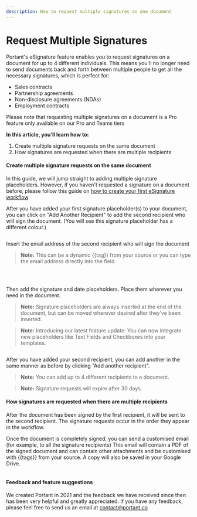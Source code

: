 ```yaml
---
description: How to request multiple signatures on one document
---
```


# Request Multiple Signatures

Portant's eSignature feature enables you to request signatures on a document for up to 4 different individuals. This means you'll no longer need to send documents back and forth between multiple people to get all the necessary signatures, which is perfect for:&#x20;

* Sales contracts&#x20;
* Partnership agreements&#x20;
* Non-disclosure agreements (NDAs)&#x20;
* Employment contracts

Please note that requesting multiple signatures on a document is a Pro feature only available on our Pro and Teams tiers

**In this article, you’ll learn how to:**

1. Create multiple signature requests on the same document
2. How signatures are requested when there are multiple recipients

#### **Create multiple signature requests on the same document**

In this guide, we will jump straight to adding multiple signature placeholders. However, if you haven't requested a signature on a document before, please follow this guide on [how to create your first eSignature workflow](https://www.portant.co/guide-article/how-to-create-an-esignature-workflow).

After you have added your first signature placeholder(s) to your document, you can click on "Add Another Recipient" to add the second recipient who will sign the document. (You will see this signature placeholder has a different colour.)&#x20;

<figure><img src="https://assets-global.website-files.com/5f3b57b5405f8bd0f98b5e14/65244d4314db9bb3c78372f4_pika-1696877245159-1x.png" alt=""><figcaption></figcaption></figure>

Insert the email address of the second recipient who will sign the document

> **Note:** This can be a dynamic \{{tag\}} from your source or you can type the email address directly into the field.

‍

<figure><img src="https://assets-global.website-files.com/5f3b57b5405f8bd0f98b5e14/65244d9cc15872df40bd56bf_pika-1696877184194-1x.png" alt=""><figcaption></figcaption></figure>

Then add the signature and date placeholders. Place them wherever you need in the document.

> **Note:** Signature placeholders are always inserted at the end of the document, but can be moved wherever desired after they’ve been inserted.

> **Note:** Introducing our latest feature update: You can now integrate new placeholders like Text Fields and Checkboxes into your templates.

<figure><img src="https://assets-global.website-files.com/5f3b57b5405f8bd0f98b5e14/65244dbc010b33d74310bd47_pika-1696877496151-1x.png" alt=""><figcaption></figcaption></figure>

‍After you have added your second recipient, you can add another in the same manner as before by clicking “Add another recipient”.

> **Note:** You can add up to 4 different recipients to a document.

> **Note:** Signature requests will expire after 30 days.

#### How signatures are requested when there are multiple recipients

After the document has been signed by the first recipient, it will be sent to the second recipient. The signature requests occur in the order they appear in the workflow.

Once the document is completely signed, you can send a customised email (for example, to all the signature recipients) This email will contain a PDF of the signed document and can contain other attachments and be customised with \{{tags\}} from your source. A copy will also be saved in your Google Drive.

<figure><img src="https://assets-global.website-files.com/5f3b57b5405f8bd0f98b5e14/65244dd4827976125584156e_pika-1696877668061-1x.png" alt=""><figcaption></figcaption></figure>

#### ‍**Feedback and feature suggestions**

We created Portant in 2021 and the feedback we have received since then has been very helpful and greatly appreciated. If you have any feedback, please feel free to send us an email at contact@portant.co

